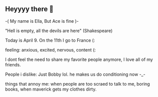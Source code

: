 ## Heyyyy there 👋

-( My name is Ella, But Ace is fine )-

"Hell is empty, all the devils are here" (Shakespeare)

Today is April 9. On the 11th I go to France (:

feeling: anxious, excited, nervous, content (:

I dont feel the need to share my favorite people anymore, I love all of my friends.

People i dislike: Just Bobby lol. he makes us do conditioning now -_-

things that annoy me: when people are too scraed to talk to me, boring books, when maverick gets my clothes dirty.
